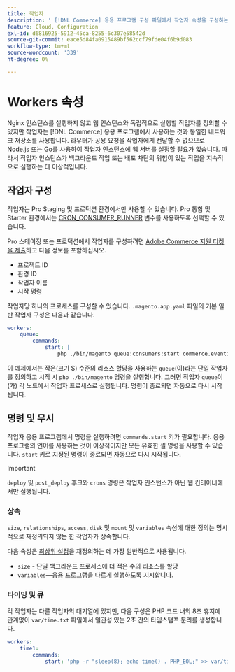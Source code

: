 ```yaml
---
title: 작업자
description: ' [!DNL Commerce] 응용 프로그램 구성 파일에서 작업자 속성을 구성하는 방법을 알아봅니다.'
feature: Cloud, Configuration
exl-id: d6816925-5912-45ca-8255-6c307e58542d
source-git-commit: eace5d84fa0915489bf562ccf79fde04f6b9d083
workflow-type: tm+mt
source-wordcount: '339'
ht-degree: 0%

---
```


# Workers 속성

Nginx 인스턴스를 실행하지 않고 웹 인스턴스와 독립적으로 실행할 작업자를 정의할 수 있지만 작업자는 [!DNL Commerce] 응용 프로그램에서 사용하는 것과 동일한 네트워크 저장소를 사용합니다. 라우터가 공용 요청을 작업자에게 전달할 수 없으므로 Node.js 또는 Go를 사용하여 작업자 인스턴스에 웹 서버를 설정할 필요가 없습니다. 따라서 작업자 인스턴스가 백그라운드 작업 또는 배포 차단의 위험이 있는 작업을 지속적으로 실행하는 데 이상적입니다.

## 작업자 구성

작업자는 Pro Staging 및 프로덕션 환경에서만 사용할 수 있습니다. Pro 통합 및 Starter 환경에서는 [CRON_CONSUMER_RUNNER](../environment/variables-deploy.md#cron_consumers_runner) 변수를 사용하도록 선택할 수 있습니다.

Pro 스테이징 또는 프로덕션에서 작업자를 구성하려면 [Adobe Commerce 지원 티켓을 제출](https://experienceleague.adobe.com/docs/commerce-knowledge-base/kb/help-center-guide/magento-help-center-user-guide.html#submit-ticket)하고 다음 정보를 포함하십시오.

- 프로젝트 ID
- 환경 ID
- 작업자 이름
- 시작 명령

작업자당 하나의 프로세스를 구성할 수 있습니다. `.magento.app.yaml` 파일의 기본 일반 작업자 구성은 다음과 같습니다.

```yaml
workers:
    queue:
        commands:
            start: |
                php ./bin/magento queue:consumers:start commerce.eventing.event.publish
```

이 예제에서는 작은(크기 S) 수준의 리소스 할당을 사용하는 `queue`(이)라는 단일 작업자를 정의하고 시작 시 `php ./bin/magento` 명령을 실행합니다. 그러면 작업자 `queue`이(가) 각 노드에서 작업자 프로세스로 실행됩니다. 명령이 종료되면 자동으로 다시 시작됩니다.

## 명령 및 무시

작업자 응용 프로그램에서 명령을 실행하려면 `commands.start` 키가 필요합니다. 응용 프로그램의 언어를 사용하는 것이 이상적이지만 모든 유효한 셸 명령을 사용할 수 있습니다. `start` 키로 지정된 명령이 종료되면 자동으로 다시 시작됩니다.

>[!IMPORTANT]
>
>`deploy` 및 `post_deploy` 후크와 `crons` 명령은 작업자 인스턴스가 아닌 웹 컨테이너에서만 실행됩니다.

### 상속

`size`, `relationships`, `access`, `disk` 및 `mount` 및 `variables` 속성에 대한 정의는 명시적으로 재정의되지 않는 한 작업자가 상속합니다.

다음 속성은 [최상위 설정](properties.md)을 재정의하는 데 가장 일반적으로 사용됩니다.

- `size` - 단일 백그라운드 프로세스에 더 적은 수의 리소스를 할당
- `variables`—응용 프로그램을 다르게 실행하도록 지시합니다.

### 타이밍 및 큐

각 작업자는 다른 작업자의 대기열에 있지만, 다음 구성은 PHP 코드 내의 8초 휴지에 관계없이 `var/time.txt` 파일에서 일관성 있는 2초 간의 타임스탬프 분리를 생성합니다.

```yaml
workers:
    time1:
        commands:
            start: 'php -r "sleep(8); echo time() . PHP_EOL;" >> var/time.txt& sleep 2'
```
